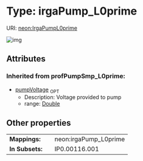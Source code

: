 
# Type: irgaPump_L0prime




URI: [neon:IrgaPumpL0prime](https://data.neonscience.org/IrgaPumpL0prime)


![img](http://yuml.me/diagram/nofunky;dir:TB/class/)

## Attributes


### Inherited from profPumpSmp_L0prime:

 * [pumpVoltage](pumpVoltage.md)  <sub>OPT</sub>
    * Description: Voltage provided to pump
    * range: [Double](types/Double.md)

## Other properties

|  |  |  |
| --- | --- | --- |
| **Mappings:** | | neon:irgaPump_L0prime |
| **In Subsets:** | | IP0.00116.001 |

